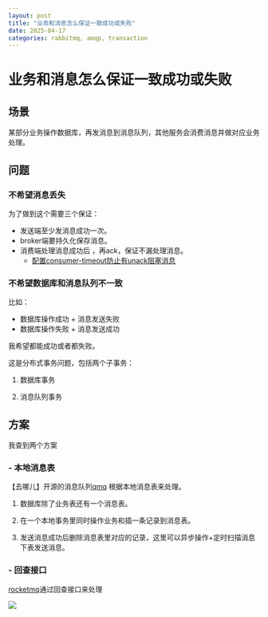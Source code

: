 ```yaml
---
layout: post
title: "业务和消息怎么保证一致成功或失败"
date: 2025-04-17
categories: rabbitmq, amqp, transaction
---
```


# 业务和消息怎么保证一致成功或失败

## 场景

某部分业务操作数据库，再发消息到消息队列，其他服务会消费消息并做对应业务处理。

## 问题

### 不希望消息丢失

为了做到这个需要三个保证：

- 发送端至少发消息成功一次。
- broker端要持久化保存消息。
- 消费端处理消息成功后 ，再ack，保证不漏处理消息。
  - [配置consumer-timeout防止有unack阻塞消息](https://www.rabbitmq.com/docs/consumers#acknowledgement-timeout)


### 不希望数据库和消息队列不一致

比如：

- 数据库操作成功 + 消息发送失败
- 数据库操作失败 + 消息发送成功

我希望都能成功或者都失败。

这是分布式事务问题，包括两个子事务：

1. 数据库事务 

2. 消息队列事务

## 方案

我查到两个方案

### - 本地消息表

【去哪儿】开源的消息队列[qmq](https://github.com/qunarcorp/qmq/blob/master/docs/cn/transaction.md) 根据本地消息表来处理。

1. 数据库除了业务表还有一个消息表。

2. 在一个本地事务里同时操作业务和插一条记录到消息表。

3. 发送消息成功后删除消息表里对应的记录，这里可以异步操作+定时扫描消息下表发送消息。

### - 回查接口

[rocketmq](https://rocketmq.apache.org/zh/docs/featureBehavior/04transactionmessage)通过回查接口来处理

![](https://rocketmq.apache.org/zh/assets/images/transflow-0b07236d124ddb814aeaf5f6b5f3f72c.png)
